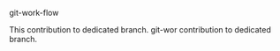 git-work-flow

This contribution to dedicated branch.
git-wor  contribution to dedicated branch.



